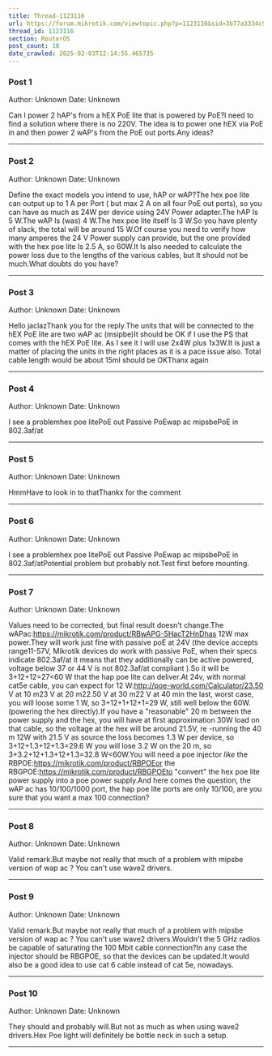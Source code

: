 ```yaml
---
title: Thread-1123116
url: https://forum.mikrotik.com/viewtopic.php?p=1123116&sid=3b77a3334c914448dbbc02bfdff4c3aa#p1123116
thread_id: 1123116
section: RouterOS
post_count: 10
date_crawled: 2025-02-03T12:14:55.465735
---
```


### Post 1
Author: Unknown
Date: Unknown

Can I power 2 hAP's from a hEX PoE lite that is powered by PoE?I need to find a solution where there is no 220V. The idea is to power one hEX via PoE in and then power 2 wAP's from the PoE out ports.Any ideas?

---
### Post 2
Author: Unknown
Date: Unknown

Define the exact models you intend to use, hAP or wAP?The hex poe lite can output up to 1 A per Port ( but max 2 A on all four PoE out ports), so you can have as much as 24W per device using 24V Power adapter.The hAP Is 5 W.The wAP Is (was) 4 W.The hex poe lite itself Is 3 W.So you have plenty of slack, the total will be around 15 W.Of course you need to verify how many amperes the 24 V Power supply can provide, but the one provided with the hex poe lite Is 2.5 A, so 60W.It Is also needed to calculate the power loss due to the lengths of the various cables, but It should not be much.What doubts do you have?

---
### Post 3
Author: Unknown
Date: Unknown

Hello jaclazThank you for the reply.The units that will be connected to the hEX PoE lite are two wAP ac (msipbe)It should be OK if I use the PS that comes with the hEX PoE lite. As I see it I will use 2x4W plus 1x3W.It is just a matter of placing the units in the right places as it is a pace issue also. Total cable length would be about 15mI should be OKThanx again

---
### Post 4
Author: Unknown
Date: Unknown

I see a problemhex poe litePoE out Passive PoEwap ac mipsbePoE in 	802.3af/at

---
### Post 5
Author: Unknown
Date: Unknown

HmmHave to look in to thatThankx for the comment

---
### Post 6
Author: Unknown
Date: Unknown

I see a problemhex poe litePoE out Passive PoEwap ac mipsbePoE in 	802.3af/atPotential problem but probably not.Test first before mounting.

---
### Post 7
Author: Unknown
Date: Unknown

Values need to be corrected, but final result doesn't change.The wAPac:https://mikrotik.com/product/RBwAPG-5HacT2HnDhas 12W max power.They will work just fine with passive poE at 24V (the device accepts range11-57V, Mikrotik devices do work with passive PoE, when their specs indicate 802.3af/at it means that they additionally can be active powered, voltage below 37 or 44 V is not 802.3af/at compliant ).So it will be 3+12+12=27<60 W that the hap poe lite can deliver.At 24v, with normal cat5e cable, you can expect for 12 W:http://poe-world.com/Calculator/23.50 V at 10 m23 V at 20 m22.50 V at 30 m22 V at 40 min the last, worst case, you will loose some 1 W, so 3+12+1+12+1=29 W, still well below the 60W. (powering the hex directly).If you have a "reasonable" 20 m  between the power supply and the hex, you will have at first approximation 30W load on that cable, so the voltage at the hex will be around 21.5V, re -running the 40 m 12W with 21.5 V as source the loss becomes 1.3 W per device, so 3+12+1.3+12+1.3=29.6 W you will lose 3.2 W on the 20 m, so 3+3.2+12+1.3+12+1.3=32.8 W<60W.You will need a poe injector *like* the RBPOE:https://mikrotik.com/product/RBPOEor the RBGPOE:https://mikrotik.com/product/RBGPOEto "convert" the hex poe lite power supply into a poe power supply.And here comes the question, the wAP ac has 10/100/1000 port, the hap poe lite ports are only 10/100, are you sure that you want a max 100 connection?

---
### Post 8
Author: Unknown
Date: Unknown

Valid remark.But maybe not really that much of  a problem with mipsbe version of wap ac ? You can't use wave2 drivers.

---
### Post 9
Author: Unknown
Date: Unknown

Valid remark.But maybe not really that much of  a problem with mipsbe version of wap ac ? You can't use wave2 drivers.Wouldn't the 5 GHz radios be capable of saturating the 100 Mbit cable connection?In any case  the injector should be RBGPOE, so that the devices can be updated.It would also be a good idea to use cat 6 cable instead of cat 5e, nowadays.

---
### Post 10
Author: Unknown
Date: Unknown

They should and probably will.But not as much as when using wave2 drivers.Hex Poe light will definitely be bottle neck in such a setup.

---
